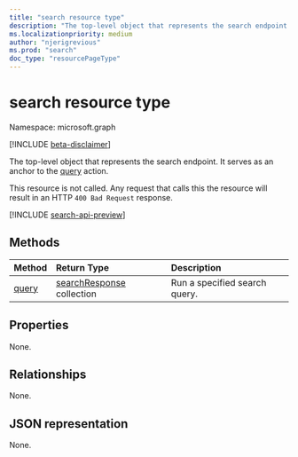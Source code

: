 ```yaml
---
title: "search resource type"
description: "The top-level object that represents the search endpoint in Microsoft Graph."
ms.localizationpriority: medium
author: "njerigrevious"
ms.prod: "search"
doc_type: "resourcePageType"
---
```


# search resource type

Namespace: microsoft.graph

[!INCLUDE [beta-disclaimer](../../includes/beta-disclaimer.md)]

The top-level object that represents the search endpoint. It serves as an anchor to the [query](../api/search-query.md) action.

This resource is not called. Any request that calls this the resource will result in an HTTP `400 Bad Request` response.

[!INCLUDE [search-api-preview](../../includes/search-api-preview-signup.md)]

## Methods

| Method       | Return Type | Description |
|:-------------|:------------|:------------|
| [query](../api/search-query.md) | [searchResponse](searchresponse.md) collection| Run a specified search query. |

## Properties

None.

## Relationships

None.

## JSON representation

None.

<!-- uuid: 16cd6b66-4b1a-43a1-adaf-3a886856ed98
2019-02-04 14:57:30 UTC -->
<!-- {
  "type": "#page.annotation",
  "description": "Get search",
  "keywords": "",
  "section": "documentation",
  "tocPath": ""
}-->



